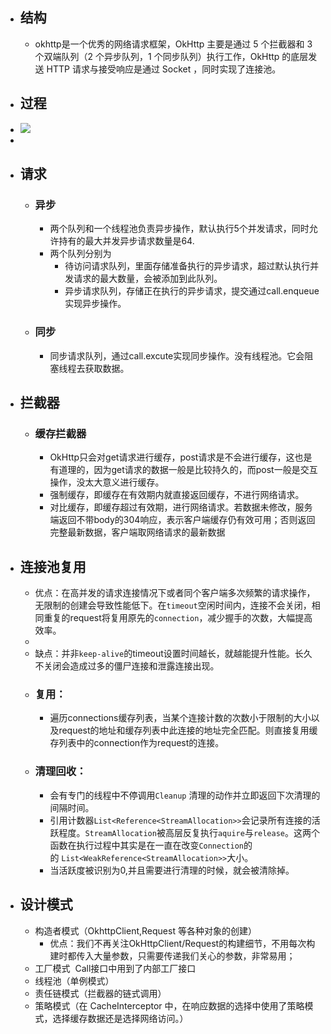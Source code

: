 - ## 结构
	- okhttp是一个优秀的网络请求框架，OkHttp 主要是通过 5 个拦截器和 3 个双端队列（2 个异步队列，1 个同步队列）执行工作，OkHttp 的底层发送 HTTP 请求与接受响应是通过 Socket ，同时实现了连接池。
- ## 过程
- ![](https://img-blog.csdn.net/20180228221939390?watermark/2/text/aHR0cDovL2Jsb2cuY3Nkbi5uZXQvcGdnX2NvbGQ=/font/5a6L5L2T/fontsize/400/fill/I0JBQkFCMA==/dissolve/70)
-
- ## 请求
	- ### 异步
		- 两个队列和一个线程池负责异步操作，默认执行5个并发请求，同时允许持有的最大并发异步请求数量是64.
		- 两个队列分别为
			- 待访问请求队列，里面存储准备执行的异步请求，超过默认执行并发请求的最大数量，会被添加到此队列。
			- 异步请求队列，存储正在执行的异步请求，提交通过call.enqueue实现异步操作。
	- ### 同步
		- 同步请求队列，通过call.excute实现同步操作。没有线程池。它会阻塞线程去获取数据。
- ## 拦截器
	- ### 缓存拦截器
		- OkHttp只会对get请求进行缓存，post请求是不会进行缓存，这也是有道理的，因为get请求的数据一般是比较持久的，而post一般是交互操作，没太大意义进行缓存。
		- 强制缓存，即缓存在有效期内就直接返回缓存，不进行网络请求。
		- 对比缓存，即缓存超过有效期，进行网络请求。若数据未修改，服务端返回不带body的304响应，表示客户端缓存仍有效可用；否则返回完整最新数据，客户端取网络请求的最新数据
- ## 连接池复用
	- 优点：在高并发的请求连接情况下或者同个客户端多次频繁的请求操作，无限制的创建会导致性能低下。在`timeout`空闲时间内，连接不会关闭，相同重复的request将复用原先的`connection`，减少握手的次数，大幅提高效率。
	-
	- 缺点：并非`keep-alive`的timeout设置时间越长，就越能提升性能。长久不关闭会造成过多的僵尸连接和泄露连接出现。
	- ### 复用：
		- 遍历connections缓存列表，当某个连接计数的次数小于限制的大小以及request的地址和缓存列表中此连接的地址完全匹配。则直接复用缓存列表中的connection作为request的连接。
	- ### 清理回收：
		- 会有专门的线程中不停调用`Cleanup` 清理的动作并立即返回下次清理的间隔时间。
		- 引用计数器`List<Reference<StreamAllocation>>`会记录所有连接的活跃程度。`StreamAllocation`被高层反复执行`aquire`与`release`。这两个函数在执行过程中其实是在一直在改变`Connection`的的 `List<WeakReference<StreamAllocation>>`大小。
		- 当活跃度被识别为0,并且需要进行清理的时候，就会被清除掉。
- ## 设计模式
	- 构造者模式（OkhttpClient,Request 等各种对象的创建）
		- 优点：我们不再关注OkHttpClient/Request的构建细节，不用每次构建时都传入大量参数，只需要传递我们关心的参数，非常易用；
	- 工厂模式  Call接口中用到了内部工厂接口
	- 线程池（单例模式）
	- 责任链模式（拦截器的链式调用）
	- 策略模式（在 CacheInterceptor 中，在响应数据的选择中使用了策略模式，选择缓存数据还是选择网络访问。）